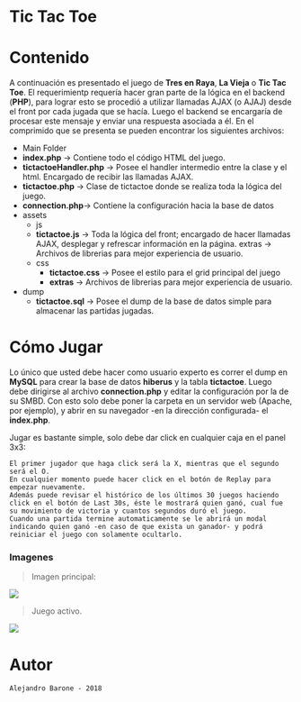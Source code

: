 # Tic Tac Toe

# Contenido
A continuación es presentado el juego de **Tres en Raya**, **La Vieja** o **Tic Tac Toe**. El requerimientp requería hacer gran parte de la lógica en el backend (**PHP**), para lograr esto se procedió a utilizar llamadas AJAX (o AJAJ) desde el front por cada jugada que se hacía. Luego el backend se encargaría de procesar este mensaje y enviar una respuesta asociada a él. En el comprimido que se presenta se pueden encontrar los siguientes archivos:
- Main Folder
 - **index.php** -> Contiene todo el código HTML del juego.
 - **tictactoeHandler.php** -> Posee el handler intermedio entre la clase y el html. Encargado de recibir las llamadas AJAX.
 - **tictactoe.php** -> Clase de tictactoe donde se realiza toda la lógica del juego.
 - **connection.php**-> Contiene la configuración hacia la base de datos
 - assets
   - js
    - **tictactoe.js** -> Toda la lógica del front; encargado de hacer llamadas AJAX, desplegar y refrescar información en la página.
    extras -> Archivos de librerias para mejor experiencia de usuario.
   - css
     - **tictactoe.css** -> Posee el estilo para el grid principal del juego
     - **extras** -> Archivos de librerias para mejor experiencia de usuario.
 - dump
   - **tictactoe.sql** -> Posee el dump de la base de datos simple para almacenar las partidas jugadas.
   
   
# Cómo Jugar
Lo único que usted debe hacer como usuario experto es correr el dump en **MySQL** para crear la base de datos **hiberus** y la tabla **tictactoe**. Luego debe dirigirse al archivo **connection.php** y editar la configuración por la de su SMBD. Con esto solo debe poner la carpeta en un servidor web (Apache, por ejemplo), y abrir en su navegador -en la dirección configurada- el **index.php**.

Jugar es bastante simple, solo debe dar click en cualquier caja en el panel 3x3:

    El primer jugador que haga click será la X, mientras que el segundo será el O.
    En cualquier momento puede hacer click en el botón de Replay para empezar nuevamente. 
    Además puede revisar el histórico de los últimos 30 juegos haciendo click en el botón de Last 30s, éste le mostrará quien ganó, cual fue su movimiento de victoria y cuantos segundos duró el juego.
    Cuando una partida termine automaticamente se le abrirá un modal indicando quien ganó -en caso de que exista un ganador- y podrá reiniciar el juego con solamente ocultarlo.
### Imagenes

> Imagen principal:

![](https://i.gyazo.com/ed4137440c561f805807b63659de97b0.png)

> Juego activo.

![](https://i.gyazo.com/d10ce2879792be83d0d4647b4018ba93.png)

# Autor
    Alejandro Barone - 2018 


